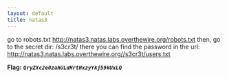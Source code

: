 ```yaml
---
layout: default
title: natas3
---
```




go to robots.txt
http://natas3.natas.labs.overthewire.org/robots.txt
then, go to the secret dir: /s3cr3t/
there you can find the password in the url:
http://natas3.natas.labs.overthewire.org//s3cr3t/users.txt

**Flag:** ***`QryZXc2e0zahULdHrtHxzyYkj59kUxLQ`*** 
